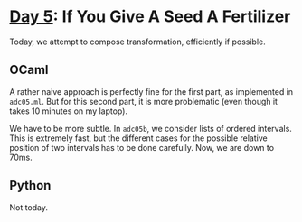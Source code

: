 # [Day 5](https://adventofcode.com/2023/day/5): If You Give A Seed A Fertilizer

Today, we attempt to compose transformation, efficiently if possible.

## OCaml

A rather naive approach is perfectly fine for the first part, as implemented in `adc05.ml`. But for this second part, it is more problematic (even though it takes 10 minutes on my laptop).

We have to be more subtle. In `adc05b`, we consider lists of ordered intervals. This is extremely fast, but the different cases for the possible relative position of two intervals has to be done carefully. Now, we are down to 70ms.

## Python

Not today.
